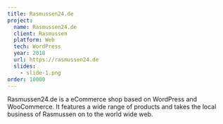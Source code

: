 ```yaml
---
title: Rasmussen24.de
project:
  name: Rasmussen24.de
  client: Rasmussen
  platform: Web
  tech: WordPress
  year: 2018
  url: https://rasmussen24.de
  slides:
    - slide-1.png
order: 10000
---
```


Rasmussen24.de is a eCommerce shop based on WordPress and WooCommerce. It features a wide range of products and takes the local business of Rasmussen on to the world wide web.